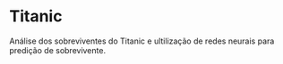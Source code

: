 # Titanic
Análise dos sobreviventes do Titanic e ultilização de redes neurais para predição de sobrevivente. 
